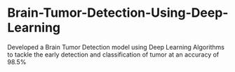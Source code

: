 # Brain-Tumor-Detection-Using-Deep-Learning
Developed a Brain Tumor Detection model using Deep Learning Algorithms to tackle the early detection and classification of tumor at an accuracy of 98.5%
